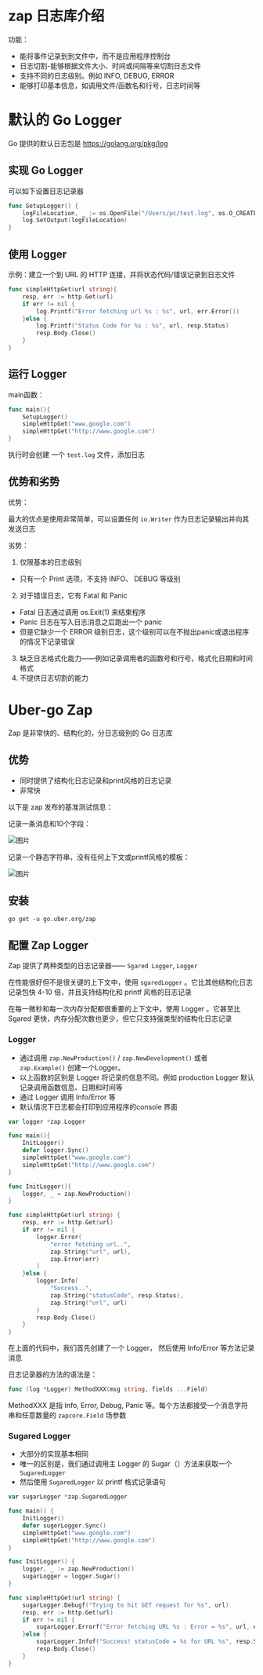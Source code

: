 # zap 日志库介绍

功能：

- 能将事件记录到到文件中，而不是应用程序控制台
- 日志切割-能够根据文件大小、时间或间隔等来切割日志文件
- 支持不同的日志级别。例如 INFO, DEBUG, ERROR
- 能够打印基本信息，如调用文件/函数名和行号，日志时间等

# 默认的 Go Logger

Go 提供的默认日志包是 https://golang.org/pkg/log

## 实现 Go Logger

可以如下设置日志记录器

~~~ go
func SetupLogger() {
	logFileLocation, _ := os.OpenFile("/Users/pc/test.log", os.O_CREATE|os.O_APPEND|os.O_RDWR, 0744)
	log.SetOutput(logFileLocation)
}
~~~
## 使用 Logger

示例：建立一个到 URL 的 HTTP 连接，并将状态代码/错误记录到日志文件
~~~go
func simpleHttpGet(url string){
	resp, err := http.Get(url)
	if err != nil {
		log.Printf("Error fetching url %s : %s", url, err.Error())
	}else {
		log.Printf("Status Code for %s : %s", url, resp.Status)
		resp.Body.Close()
	}
}
~~~
## 运行 Logger

main函数：
~~~go
func main(){
	SetupLogger()
	simpleHttpGet("www.google.com")
	simpleHttpGet("http://www.google.com")
}
~~~
执行时会创建 一个 `test.log` 文件，添加日志

## 优势和劣势

优势：

最大的优点是使用非常简单，可以设置任何 `io.Writer` 作为日志记录输出并向其发送日志

劣势：

1. 仅限基本的日志级别
  - 只有一个 Print 选项，不支持 INFO、 DEBUG 等级别
2. 对于错误日志，它有 Fatal 和 Panic
  - Fatal 日志通过调用 os.Exit(1) 来结束程序
  - Panic 日志在写入日志消息之后跑出一个 panic
  - 但是它缺少一个 ERROR 级别日志，这个级别可以在不抛出panic或退出程序的情况下记录错误
3. 缺乏日志格式化能力——例如记录调用者的函数号和行号，格式化日期和时间格式
4. 不提供日志切割的能力

# Uber-go Zap

Zap 是非常快的、结构化的，分日志级别的 Go 日志库

## 优势

- 同时提供了结构化日志记录和print风格的日志记录
- 非常快

以下是 zap 发布的基准测试信息：

记录一条消息和10个字段：

![图片](https://github.com/SilverofLight/go_exercise/assets/136827153/99cf568f-064e-4211-b696-5c57ca1ee1ed)

记录一个静态字符串，没有任何上下文或printf风格的模板：

![图片](https://github.com/SilverofLight/go_exercise/assets/136827153/e4c85094-b412-45f9-86f3-b8bdcd186fe6)
## 安装

~~~
go get -u go.uber.org/zap
~~~
## 配置 Zap Logger

Zap 提供了两种类型的日志记录器—— `Sgared Logger`, `Logger`

在性能很好但不是很关键的上下文中，使用 `sgaredLogger` 。它比其他结构化日志记录包快 4-10 倍，并且支持结构化和 printf 风格的日志记录

在每一微秒和每一次内存分配都很重要的上下文中，使用 Logger 。它甚至比Sgared 更快，内存分配次数也更少，但它只支持强类型的结构化日志记录

### Logger

- 通过调用 `zap.NewProduction()` / `zap.NewDevelopment()` 或者` zap.Example()` 创建一个Logger。
- 以上函数的区别是 Logger 将记录的信息不同。例如 production Logger 默认记录调用函数信息、日期和时间等
- 通过 Logger 调用 Info/Error 等
- 默认情况下日志都会打印到应用程序的console 界面
~~~go
var logger *zap.Logger

func main(){
	InitLogger()
	defer logger.Sync()
	simpleHttpGet("www.google.com")
	simpleHttpGet("http://www.google.com")
}

func InitLogger(){
	logger, _ = zap.NewProduction()
}

func simpleHttpGet(url string) {
	resp, err := http.Get(url)
	if err != nil {
		logger.Error(
			"error fetching url..",
			zap.String("url", url),
			zap.Error(err)
		)
	}else {
		logger.Info(
			"Success..",
			zap.String("statusCode", resp.Status),
			zap.String("url", url)
		)
		resp.Body.Close()
	}
}
~~~
在上面的代码中，我们首先创建了一个 Logger， 然后使用 Info/Error 等方法记录消息

日志记录器的方法的语法是：
~~~go
func (log *Logger) MethodXXX(msg string, fields ...Field)
~~~
MethodXXX 是指 Info, Error, Debug, Panic 等。每个方法都接受一个消息字符串和任意数量的 `zapcore.Field` 场参数

### Sugared Logger

- 大部分的实现基本相同
- 唯一的区别是，我们通过调用主 Logger 的 Sugar（）方法来获取一个 `SugaredLogger`
- 然后使用 `SugaredLogger` 以 printf 格式记录语句

~~~go
var sugarLogger *zap.SugaredLogger

func main() {
	InitLogger()
	defer sugerLogger.Sync()
	simpleHttpGet("www.google.com")
	simpleHttpGet("http://www.google.com")
}

func InitLogger() {
	logger, _ := zap.NewProduction()
	sugarLogger = logger.Sugar()
}

func simpleHttpGet(url string) {
	sugarLogger.Debugf("Trying to hit GET request for %s", url)
	resp, err := http.Get(url)
	if err != nil {
		sugarLogger.Errorf("Error fetching URL %s : Error = %s", url, err)
	}else {
		sugarLogger.Infof("Success! statusCode = %s for URL %s", resp.Status, url)
		resp.Body.Close()
	}
}
~~~

